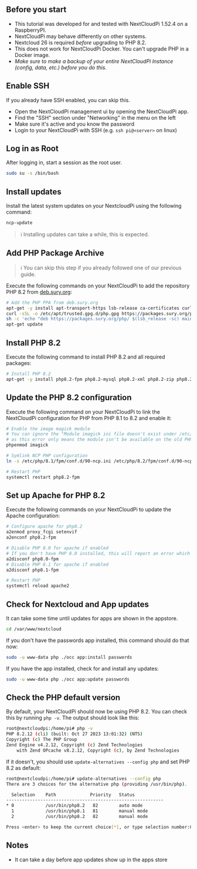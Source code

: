 ## Before you start
- This tutorial was developed for and tested with NextCloudPi 1.52.4 on a RaspberryPI.
- NextCloudPi may behave differently on other systems.
- Nextcloud 26 is required _before_ upgrading to PHP 8.2. 
- This does not work for NextCloudPi Docker. You can't upgrade PHP in a Docker image.
- _Make sure to make a backup of your entire NextCloudPi Instance (config, data, etc.) before you do this._

## Enable SSH
If you already have SSH enabled, you can skip this.

- Open the NextCloudPi management ui by opening the NextCloudPi app.
- Find the "SSH" section under "Networking" in the menu on the left
- Make sure it's active and you know the password
- Login to your NextCloudPi with SSH (e.g. `ssh pi@<server>` on linux)


## Log in as Root
After logging in, start a session as the root user.
```bash
sudo su -s /bin/bash
```


## Install updates
Install the latest system updates on your NextcloudPi using the following command:

```bash
ncp-update
```

> ℹ Installing updates can take a while, this is expected.


## Add PHP Package Archive
> ℹ You can skip this step if you already followed one of our previous guide.

Execute the following commands on your NextCloudPi to add the repository PHP 8.2 from [deb.sury.org](https://deb.sury.org/#php-packages):

```bash
# Add the PHP PPA from deb.sury.org
apt-get -y install apt-transport-https lsb-release ca-certificates curl
curl -sSL -o /etc/apt/trusted.gpg.d/php.gpg https://packages.sury.org/php/apt.gpg
sh -c 'echo "deb https://packages.sury.org/php/ $(lsb_release -sc) main" > /etc/apt/sources.list.d/php.list'
apt-get update
```


## Install PHP 8.2
Execute the following command to install PHP 8.2 and all required packages:

```bash
# Install PHP 8.2
apt-get -y install php8.2-fpm php8.2-mysql php8.2-xml php8.2-zip php8.2-mbstring php8.2-gd php8.2-curl php8.2-redis php8.2-intl php8.2-bcmath php8.2-gmp php8.2-imagick imagemagick
```


## Update the PHP 8.2 configuration
Execute the following command on your NextCloudPi to link the NextCloudPi configuration for PHP from PHP 8.1 to 8.2 and enable it:

```bash
# Enable the image magick module
# You can ignore the "Module imagick ini file doesn't exist under /etc/php/8.1/mods-available" error,
# as this error only means the module isn't be available on the old PHP version.
phpenmod imagick

# Symlink NCP PHP configuration
ln -s /etc/php/8.1/fpm/conf.d/90-ncp.ini /etc/php/8.2/fpm/conf.d/90-ncp.ini

# Restart PHP
systemctl restart php8.2-fpm
```



## Set up Apache for PHP 8.2
Execute the following commands on your NextCloudPi to update the Apache configuration:

```bash
# Configure apache for php8.2
a2enmod proxy_fcgi setenvif
a2enconf php8.2-fpm

# Disable PHP 8.0 for apache if enabled
# If you don't have PHP 8.0 installed, this will report an error which you can ignore
a2disconf php8.0-fpm
# Disable PHP 8.1 for apache if enabled
a2disconf php8.1-fpm

# Restart PHP
systemctl reload apache2
```

## Check for Nextcloud and App updates
It can take some time until updates for apps are shown in the appstore.

```bash
cd /var/www/nextcloud
```

If you don't have the passwords app installed, this command should do that now:
```bash
sudo -u www-data php ./occ app:install passwords
```

If you have the app installed, check for and install any updates:
```bash
sudo -u www-data php ./occ app:update passwords
```


## Check the PHP default version
By default, your NextCloudPi should now be using PHP 8.2.
You can check this by running `php -v`. The output should look like this:
```bash
root@nextcloudpi:/home/pi# php -v
PHP 8.2.12 (cli) (built: Oct 27 2023 13:01:32) (NTS)
Copyright (c) The PHP Group
Zend Engine v4.2.12, Copyright (c) Zend Technologies
    with Zend OPcache v8.2.12, Copyright (c), by Zend Technologies
```

If it doesn't, you should use `update-alternatives --config php` and set PHP 8.2 as default:
```bash
root@nextcloudpi:/home/pi# update-alternatives --config php
There are 3 choices for the alternative php (providing /usr/bin/php).

  Selection    Path             Priority   Status
------------------------------------------------------------
* 0            /usr/bin/php8.2   82        auto mode
  1            /usr/bin/php8.1   81        manual mode
  2            /usr/bin/php8.2   82        manual mode

Press <enter> to keep the current choice[*], or type selection number:0
```

## Notes
- It can take a day before app updates show up in the apps store